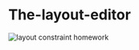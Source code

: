 # The-layout-editor
![layout constraint homework](https://user-images.githubusercontent.com/50354126/161442929-1c5aa201-2629-41ca-a125-1434dd668462.gif)
